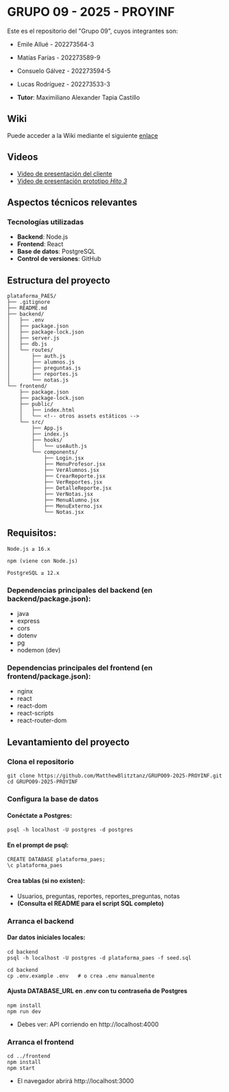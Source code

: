 # GRUPO 09 - 2025 - PROYINF

Este es el repositorio del "Grupo 09", cuyos integrantes son:

* Emile Allué - 202273564-3
* Matías Farías - 202273589-9
* Consuelo Gálvez - 202273594-5
* Lucas Rodríguez - 202273533-3

* **Tutor**: Maximiliano Alexander Tapia Castillo


## Wiki

Puede acceder a la Wiki mediante el siguiente [enlace](https://github.com/MatthewBlitztanz/GRUPO09-2025-PROYINF/wiki#grupo-09)


## Videos

* [Video de presentación del cliente](https://aula.usm.cl/pluginfile.php/6994529/mod_resource/content/1/video1943571039.mp4)
* [Video de presentación prototipo *Hito 3*](https://aula.usm.cl/pluginfile.php/6994529/mod_resource/content/1/video1943571039.mp4)


## Aspectos técnicos relevantes

### Tecnologías utilizadas

- **Backend**: Node.js
- **Frontend**: React
- **Base de datos**: PostgreSQL
- **Control de versiones**: GitHub
  
## Estructura del proyecto

```
plataforma_PAES/
├── .gitignore
├── README.md
├── backend/
│   ├── .env
│   ├── package.json
│   ├── package-lock.json
│   ├── server.js
│   ├── db.js
│   └── routes/
│       ├── auth.js
│       ├── alumnos.js
│       ├── preguntas.js
│       ├── reportes.js
│       └── notas.js
└── frontend/
    ├── package.json
    ├── package-lock.json
    ├── public/
    │   ├── index.html
    │   └── <!-- otros assets estáticos -->
    └── src/
        ├── App.js
        ├── index.js
        ├── hooks/
        │   └── useAuth.js
        └── components/
            ├── Login.jsx
            ├── MenuProfesor.jsx
            ├── VerAlumnos.jsx
            ├── CrearReporte.jsx
            ├── VerReportes.jsx
            ├── DetalleReporte.jsx
            ├── VerNotas.jsx
            ├── MenuAlumno.jsx
            ├── MenuExterno.jsx
            └── Notas.jsx
```

## Requisitos:
    Node.js ≥ 16.x

    npm (viene con Node.js)

    PostgreSQL ≥ 12.x

### Dependencias principales del backend (en backend/package.json):
    
- java
- express
- cors
- dotenv
- pg
- nodemon (dev)

### Dependencias principales del frontend (en frontend/package.json):

- nginx
- react
- react-dom
- react-scripts
- react-router-dom

## Levantamiento del proyecto
    
### Clona el repositorio

```
git clone https://github.com/MatthewBlitztanz/GRUPO09-2025-PROYINF.git
cd GRUPO09-2025-PROYINF
```

### Configura la base de datos

#### Conéctate a Postgres:

```
psql -h localhost -U postgres -d postgres
```

#### En el prompt de psql:

```
CREATE DATABASE plataforma_paes;
\c plataforma_paes
```

#### Crea tablas (si no existen):

- Usuarios, preguntas, reportes, reportes_preguntas, notas
- **(Consulta el README para el script SQL completo)**

### Arranca el backend

#### Dar datos iniciales locales:

```
cd backend
psql -h localhost -U postgres -d plataforma_paes -f seed.sql
```
```
cd backend
cp .env.example .env   # o crea .env manualmente
```

#### Ajusta DATABASE_URL en .env con tu contraseña de Postgres

```
npm install
npm run dev
```

- Debes ver: API corriendo en http://localhost:4000

### Arranca el frontend

```
cd ../frontend
npm install
npm start
```

- El navegador abrirá http://localhost:3000
